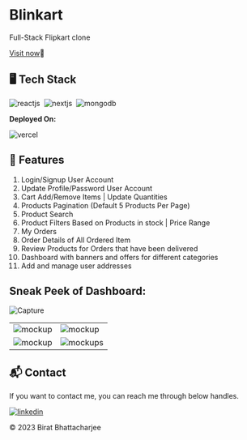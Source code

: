 # Blinkart
Full-Stack Flipkart clone

[ Visit now](https://blinkart.vercel.app/)🚀

## 🖥️ Tech Stack
![reactjs](https://img.shields.io/badge/React-20232A?style=for-the-badge&logo=react&logoColor=61DAFB)&nbsp;
![nextjs](https://github.com/birat051/blinkart/assets/79505216/7cd1b47a-29c4-4ab6-a7c8-69bd8b749036)&nbsp;
![mongodb](https://img.shields.io/badge/MongoDB-4EA94B?style=for-the-badge&logo=mongodb&logoColor=white)&nbsp;

**Deployed On:**

![vercel](https://github.com/birat051/blinkart/assets/79505216/28f1f675-7bcb-4143-9ef0-faa23ce9c54d)

## 🚀 Features

1. Login/Signup User Account
2. Update Profile/Password User Account
3. Cart Add/Remove Items | Update Quantities
4. Products Pagination (Default 5 Products Per Page)
5. Product Search
6. Product Filters Based on Products in stock | Price Range
7. My Orders
8. Order Details of All Ordered Item
9. Review Products for Orders that have been delivered
10. Dashboard with banners and offers for different categories
11. Add and manage user addresses

## Sneak Peek of Dashboard:

![Capture](https://github.com/birat051/blinkart/assets/79505216/c23a50ef-7893-454c-b076-2ea66764cf41)

<table>
  <tr>
    <td><img src="https://github.com/birat051/blinkart/assets/79505216/1cb4748a-006a-441a-8cf6-098e4fa64f12" alt="mockup" /></td>
    <td><img src="https://github.com/birat051/blinkart/assets/79505216/7f3814db-8c72-4e26-9fee-bd5e3146e33c" alt="mockup" /></td>
  </tr>
  <tr>
    <td><img src="https://github.com/birat051/blinkart/assets/79505216/672651b9-e60a-40fc-af76-0de8c732395a" alt="mockup" /></td>
    <td><img src="https://github.com/birat051/blinkart/assets/79505216/12585e69-e916-4b28-b6b2-264f14517aea" alt="mockups" /></td>
  </tr>
</table>

<h2>📬 Contact</h2>

If you want to contact me, you can reach me through below handles.

[![linkedin](https://img.shields.io/badge/LinkedIn-0077B5?style=for-the-badge&logo=linkedin&logoColor=white)](https://www.linkedin.com/in/biratbhattacharjee)

© 2023 Birat Bhattacharjee







